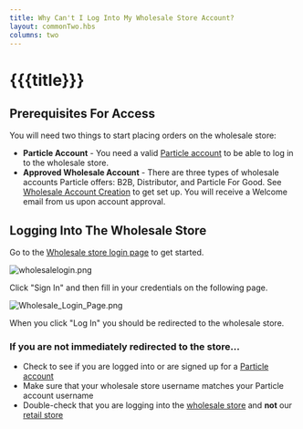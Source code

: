 ```yaml
---
title: Why Can't I Log Into My Wholesale Store Account?
layout: commonTwo.hbs
columns: two
---
```


# {{{title}}}
## Prerequisites For Access

You will need two things to start placing orders on the wholesale store:

* **Particle Account** \- You need a valid [Particle account](https://login.particle.io/signup) to be able to log in to the wholesale store.
* **Approved Wholesale Account** \- There are three types of wholesale accounts Particle offers: B2B, Distributor, and Particle For Good. See [Wholesale Account Creation](/troubleshooting/faqs/orders/how-do-i-sign-up-for-or-log-into-the-wholesale-store/) to get set up. You will receive a Welcome email from us upon account approval.

## Logging Into The Wholesale Store

Go to the [Wholesale store login page](https://login.particle.io/wholesale) to get started.

![wholesalelogin.png](/assets/images/support/wholesalelogin.png)

Click "Sign In" and then fill in your credentials on the following page.

![Wholesale_Login_Page.png](/assets/images/support/Wholesale_Login_Page.png)

When you click "Log In" you should be redirected to the wholesale store.

### If you are not immediately redirected to the store...

* Check to see if you are logged into or are signed up for a [Particle account](https://console.particle.io/)
* Make sure that your wholesale store username matches your Particle account username
* Double-check that you are logging into the [wholesale store](https://wholesale.particle.io) and **not** our [retail store](https://store.particle.io)
